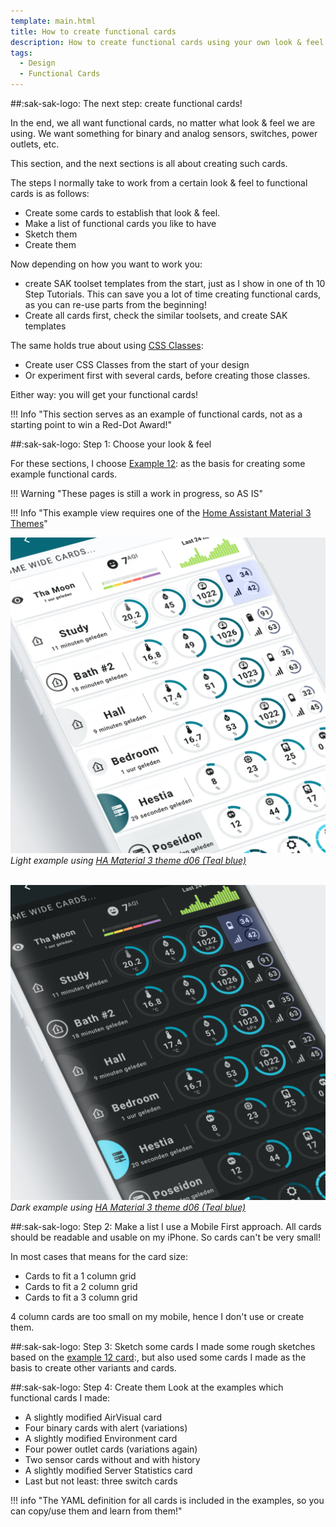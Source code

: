 ```yaml
---
template: main.html
title: How to create functional cards
description: How to create functional cards using your own look & feel is not very difficult. One example based on example 12 is shown here...
tags:
  - Design
  - Functional Cards
---
```

<!-- GT/GL -->

##:sak-sak-logo: The next step: create functional cards!

In the end, we all want functional cards, no matter what look & feel we are using. We want something for binary and analog sensors, switches, power outlets, etc.

This section, and the next sections is all about creating such cards.

The steps I normally take to work from a certain look & feel to functional cards is as follows:

- Create some cards to establish that look & feel.
- Make a list of functional cards you like to have
- Sketch them
- Create them

Now depending on how you want to work you:

- create SAK toolset templates from the start, just as I show in one of th 10 Step Tutorials. This can save you a lot of time creating functional cards, as you can re-use parts from the beginning!
- Create all cards first, check the similar toolsets, and create SAK templates 

The same holds true about using [CSS Classes][Swiss Army Knife CSS Classes]:

- Create user CSS Classes from the start of your design
- Or experiment first with several cards, before creating those classes.

Either way: you will get your functional cards!

!!! Info "This section serves as an example of functional cards, not as a starting point to win a Red-Dot Award!"

##:sak-sak-logo: Step 1: Choose your look & feel

For these sections, I choose [Example 12][Swiss Army Knife Example 12]: as the basis for creating some example functional cards.

!!! Warning "These pages is still a work in progress, so AS IS"

!!! Info "This example view requires one of the [Home Assistant Material 3 Themes][ham3-url]"

![AmoebeLabs Swiss Army Knife Custom Card Example 12 Light - Wide cards]
_Light example using [HA Material 3 theme d06 (Teal blue)][ham3-d06-url]_

<br>![AmoebeLabs Swiss Army Knife Custom Card Example 12 Dark - Wide cards]
_Dark example using [HA Material 3 theme d06 (Teal blue)][ham3-d06-url]_


##:sak-sak-logo: Step 2: Make a list
I use a Mobile First approach. All cards should be readable and usable on my iPhone. So cards can't be very small!

In most cases that means for the card size:

- Cards to fit a 1 column grid
- Cards to fit a 2 column grid
- Cards to fit a 3 column grid

4 column cards are too small on my mobile, hence I don't use or create them.

##:sak-sak-logo: Step 3: Sketch some cards
I made some rough sketches based on the [example 12 card][Swiss Army Knife Example 12]:, but also used some cards I made as the basis to create other variants and cards.

##:sak-sak-logo: Step 4: Create them
Look at the examples which functional cards I made:

- A slightly modified AirVisual card
- Four binary cards with alert (variations)
- A slightly modified Environment card
- Four power outlet cards (variations again)
- Two sensor cards without and with history
- A slightly modified Server Statistics card
- Last but not least: three switch cards

!!! info "The YAML definition for all cards is included in the examples, so you can copy/use them and learn from them!"

<!-- Image references -->

[AmoebeLabs Swiss Army Knife Custom Card Example 12]: ../assets/screenshots/sak-example-12.png
[AmoebeLabs Swiss Army Knife Custom Card Example 12 Light - Wide cards]: ../assets/screenshots/sak-example-12-m3-d06-light.png "Swiss Army Knife Example 12 - Wide cards, light theme"
[AmoebeLabs Swiss Army Knife Custom Card Example 12 Dark - Wide cards]: ../assets/screenshots/sak-example-12-m3-d06-dark.png "Swiss Army Knife Example 12 - Wide cards, dark theme"
[AmoebeLabs Swiss Army Knife Custom Card Example 12 Cards]: ../assets/screenshots/swiss-army-knife-example-12c-800x800.gif

<!--- Internal References... --->
[Swiss Army Knife Tutorial 02]: ../tutorials/10-step-tutorial-02-intro.md
[Swiss Army Knife Example 12]: ../examples/example-12.md
[Swiss Army Knife CSS Classes]: ../basics/styling/classes.md

<!--- External References... --->

[ham3-d06-url]: https://material3-themes-manual.amoebelabs.com/examples/material3-example-theme-d06-tealblue/
[ham3-url]: https://material3-themes-manual.amoebelabs.com/
[ham3-c12-url]: https://material3-themes-manual.amoebelabs.com/examples/material3-example-theme-c12-magenta/